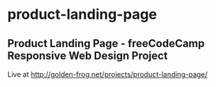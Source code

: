 # product-landing-page
## Product Landing Page - freeCodeCamp Responsive Web Design Project
Live at http://golden-frog.net/projects/product-landing-page/
